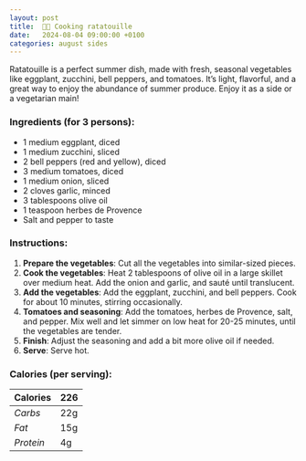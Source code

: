 ```yaml
---
layout: post
title:  👨‍🍳 Cooking ratatouille
date:   2024-08-04 09:00:00 +0100
categories: august sides
---
```


Ratatouille is a perfect summer dish, made with fresh, seasonal vegetables like eggplant, zucchini, bell peppers, and tomatoes. It’s light, flavorful, and a great way to enjoy the abundance of summer produce. Enjoy it as a side or a vegetarian main!

### Ingredients (for 3 persons):
- 1 medium eggplant, diced
- 1 medium zucchini, sliced
- 2 bell peppers (red and yellow), diced
- 3 medium tomatoes, diced
- 1 medium onion, sliced
- 2 cloves garlic, minced
- 3 tablespoons olive oil
- 1 teaspoon herbes de Provence
- Salt and pepper to taste

### Instructions:
1. **Prepare the vegetables**: Cut all the vegetables into similar-sized pieces.
2. **Cook the vegetables**: Heat 2 tablespoons of olive oil in a large skillet over medium heat. Add the onion and garlic, and sauté until translucent.
3. **Add the vegetables**: Add the eggplant, zucchini, and bell peppers. Cook for about 10 minutes, stirring occasionally.
4. **Tomatoes and seasoning**: Add the tomatoes, herbes de Provence, salt, and pepper. Mix well and let simmer on low heat for 20-25 minutes, until the vegetables are tender.
5. **Finish**: Adjust the seasoning and add a bit more olive oil if needed.
6. **Serve**: Serve hot.

### Calories (per serving):

| **Calories** | 226 |
| ----------- | ----------- |
| *Carbs* | 22g |
| *Fat* | 15g |
| *Protein* | 4g |